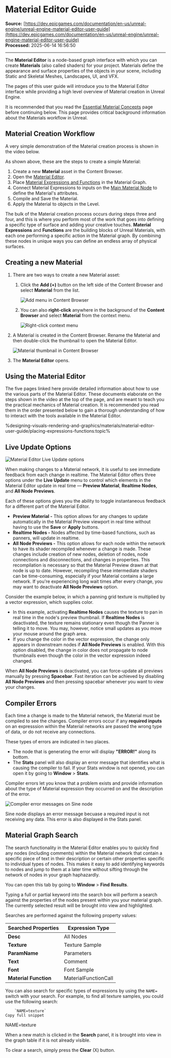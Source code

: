# Material Editor Guide

**Source:** [https://dev.epicgames.com/documentation/en-us/unreal-engine/unreal-engine-material-editor-user-guide](https://dev.epicgames.com/documentation/en-us/unreal-engine/unreal-engine-material-editor-user-guide)  
**Processed:** 2025-06-14 16:56:50

---

The **Material Editor** is a node-based graph interface with which you can create **Materials** (also called shaders) for your project. Materials define the appearance and surface properties of the objects in your scene, including Static and Skeletal Meshes, Landscapes, UI, and VFX.

The pages of this user guide will introduce you to the Material Editor interface while providing a high level overview of Material creation in Unreal Engine.

It is recommended that you read the [Essential Material Concepts](/documentation/en-us/unreal-engine/essential-unreal-engine-material-concepts) page before continuing below. This page provides critical background information about the Materials workflow in Unreal.

## Material Creation Workflow

A very simple demonstration of the Material creation process is shown in the video below.

As shown above, these are the steps to create a simple Material:

1.  Create a new **Material** asset in the Content Browser.
2.  Open the [Material Editor](/documentation/en-us/unreal-engine/unreal-engine-material-editor-ui).
3.  Place [Material Expressions and Functions](/documentation/en-us/unreal-engine/placing-material-expressions-and-functions-in-unreal-engine) in the Material Graph.
4.  Connect Material Expressions to inputs on the [Main Material Node](/documentation/en-us/unreal-engine/using-the-main-material-node-in-unreal-engine) to define the Material's attributes.
5.  Compile and Save the Material.
6.  Apply the Material to objects in the Level.

The bulk of the Material creation process occurs during steps three and four, and this is where you perform most of the work that goes into defining a specific type of surface and adding your creative touches. **Material Expressions** and **Functions** are the building blocks of Unreal Materials, with each one performing a specific action in the Material graph. By combining these nodes in unique ways you can define an endless array of physical surfaces.

## Creating a new Material

1.  There are two ways to create a new Material asset:
    
    1.  Click the **Add (+)** button on the left side of the Content Browser and select **Material** from the list.
        
        ![Add menu in Content Browser](https://d1iv7db44yhgxn.cloudfront.net/documentation/images/512d041d-e269-4642-84af-5bca771ba4d3/create-material-add.png)
    2.  You can also **right-click** anywhere in the background of the **Content Browser** and select **Material** from the context menu.
        
        ![Right-click context menu](https://d1iv7db44yhgxn.cloudfront.net/documentation/images/fc70c947-b8cd-41c3-8096-98c7926eba73/create-material-right-click.png)
2.  A Material is created in the Content Browser. Rename the Material and then double-click the thumbnail to open the Material Editor.
    
    ![Material thumbnail in Content Browser](https://d1iv7db44yhgxn.cloudfront.net/documentation/images/6bcd8714-bf1a-4394-8c8e-ebfe185ae768/double-click-thumbnail.png)
3.  The **Material Editor** opens.
    

## Using the Material Editor

The five pages linked here provide detailed information about how to use the various parts of the Material Editor. These documents elaborate on the steps shown in the video at the top of the page, and are meant to teach you the practical mechanics of Material creation. It is recommended you read them in the order presented below to gain a thorough understanding of how to interact with the tools available in the Material Editor.

%designing-visuals-rendering-and-graphics/materials/material-editor-user-guide/placing-expressions-functions:topic%

## Live Update Options

![Material Editor Live Update options](https://d1iv7db44yhgxn.cloudfront.net/documentation/images/29aeba0c-ff68-4b9e-af7b-06017a6b5fe6/live-update.png)

When making changes to a Material network, it is useful to see immediate feedback from each change in realtime. The Material Editor offers three options under the **Live Update** menu to control which elements in the Material Editor update in real time — **Preview Material**, **Realtime Nodes**, and **All Node Previews**.

Each of these options gives you the ability to toggle instantaneous feedback for a different part of the Material Editor.

-   **Preview Material -** This option allows for any changes to update automatically in the Material Preview viewport in real time without having to use the **Save** or **Apply** buttons.
-   **Realtime Nodes -** Nodes affected by time-based functions, such as panners, will update in realtime.
-   **All Node Previews -** This option allows for each node within the network to have its shader recompiled whenever a change is made. These changes include creation of new nodes, deletion of nodes, node connections and disconnections, and changes in properties. This recompilation is necessary so that the Material Preview drawn at that node is up to date. However, recompiling these intermediate shaders can be time-consuming, especially if your Material contains a large network. If you're experiencing long wait times after every change, you may want to deactivate **All Node Previews** option.

Consider the example below, in which a panning grid texture is multiplied by a vector expression, which supplies color.

-   In this example, activating **Realtime Nodes** causes the texture to pan in real time in the node's preview thumbnail. If **Realtime Nodes** is deactivated, the texture remains stationary even though the Panner is telling it to move. You may, however, notice small updates as you move your mouse around the graph area.
-   If you change the color in the vector expression, the change only appears in downstream nodes if **All Node Previews** is enabled. With this option disabled, the change in color does not propagate to node thumbnails even though the color in the vector expression indeed changed.

When **All Node Previews** is deactivated, you can force-update all previews manually by pressing **Spacebar**. Fast iteration can be achieved by disabling **All Node Previews** and then pressing spacebar whenever you want to view your changes.

## Compiler Errors

Each time a change is made to the Material network, the Material must be compiled to see the changes. Compiler errors occur if any **required inputs** on an expresssion within the Material networks are passed the wrong type of data, or do not receive any connections.

These types of errors are indicated in two places.

-   The node that is generating the error will display **"ERROR!"** along its bottom.
-   The **Stats** panel will also display an error message that identifies what is causing the compiler to fail. If your Stats window is not opened, you can open it by going to **Window** > **Stats**.

Compiler errors let you know that a problem exists and provide information about the type of Material expression they occurred on and the description of the error.

![Compiler error messages on Sine node](https://d1iv7db44yhgxn.cloudfront.net/documentation/images/eed3dfc1-a7d1-4e82-85d0-4c8baa1a7735/compiler-errors.png)

Sine node displays an error message becuase a required input is not receiving any data. This error is also displayed in the Stats panel.

## Material Graph Search

The search functionality in the Material Editor enables you to quickly find any nodes (including comments) within the Material network that contain a specific piece of text in their description or certain other properties specific to individual types of nodes. This makes it easy to add identifying keywords to nodes and jump to them at a later time without sifting through the network of nodes in your graph haphazardly.

You can open this tab by going to **Window** > **Find Results**.

Typing a full or partial keyword into the search box will perform a search against the properties of the nodes present within you your material graph. The currently selected result will be brought into view and highlighted.

Searches are performed against the following property values:

| **Searched Properties** | **Expression Type** |
| --- | --- |
| **Desc** | All Nodes |
| **Texture** | Texture Sample |
| **ParamName** | Parameters |
| **Text** | Comment |
| **Font** | Font Sample |
| **Material Function** | MaterialFunctionCall |

You can also search for specific types of expressions by using the `NAME=` switch with your search. For example, to find all texture samples, you could use the following search:

```
	`NAME=texture`
Copy full snippet
```
NAME=texture

When a new match is clicked in the **Search** panel, it is brought into view in the graph table if it is not already visible.

To clear a search, simply press the **Clear** (X) button.